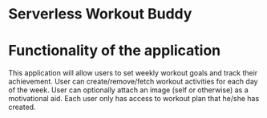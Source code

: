 # Serverless Workout Buddy

# Functionality of the application

This application will allow users to set weekly workout goals and track their achievement. User can create/remove/fetch workout activities for each day of the week. User can optionally attach an image (self or otherwise) as a motivational aid. Each user only has access to workout plan that he/she has created.